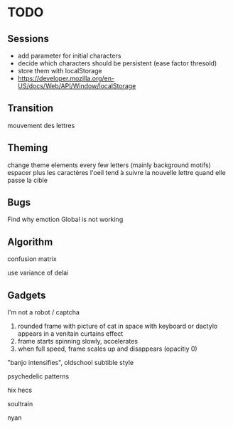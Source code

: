 # TODO

## Sessions

- add parameter for initial characters
- decide which characters should be persistent (ease factor thresold)
- store them with localStorage
- https://developer.mozilla.org/en-US/docs/Web/API/Window/localStorage

## Transition

mouvement des lettres

## Theming

change theme elements every few letters (mainly background motifs)
espacer plus les caractères
l'oeil tend à suivre la nouvelle lettre quand elle passe la cible

## Bugs

Find why emotion Global is not working

## Algorithm

confusion matrix

use variance of delai

## Gadgets

I'm not a robot / captcha

1. rounded frame with picture of cat in space with keyboard or dactylo appears in a venitain curtains effect
2. frame starts spinning slowly, accelerates
3. when full speed, frame scales up and disappears (opacitiy 0)

"banjo intensifies", oldschool subtible style

psychedelic patterns

hix hecs

soultrain

nyan
